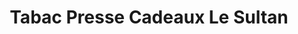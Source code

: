 ---
title: "Tabac Presse Cadeaux Le Sultan"
url: /beziers/tabac-presse-cadeaux-le-sultan/
shop: marchand de journaux
---